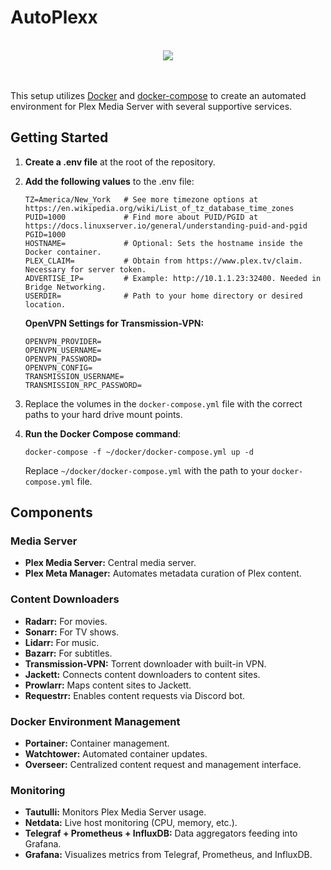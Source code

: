 # AutoPlexx
<br>
<div align="center">
    <img src="https://github.com/joshdev8/AutoPlexx/assets/19192998/b367872b-1d48-40cf-b2f5-1aac30a10512" />
</div>
<br>
<br>

This setup utilizes [Docker](https://www.docker.com/) and [docker-compose](https://docs.linuxserver.io/general/docker-compose) to create an automated environment for Plex Media Server with several supportive services.

## Getting Started

1. **Create a .env file** at the root of the repository.
2. **Add the following values** to the .env file:

    ```
    TZ=America/New_York   # See more timezone options at https://en.wikipedia.org/wiki/List_of_tz_database_time_zones
    PUID=1000             # Find more about PUID/PGID at https://docs.linuxserver.io/general/understanding-puid-and-pgid
    PGID=1000
    HOSTNAME=             # Optional: Sets the hostname inside the Docker container.
    PLEX_CLAIM=           # Obtain from https://www.plex.tv/claim. Necessary for server token.
    ADVERTISE_IP=         # Example: http://10.1.1.23:32400. Needed in Bridge Networking.
    USERDIR=              # Path to your home directory or desired location.
    ```

    **OpenVPN Settings for Transmission-VPN:**
    ```
    OPENVPN_PROVIDER=
    OPENVPN_USERNAME=
    OPENVPN_PASSWORD=
    OPENVPN_CONFIG=
    TRANSMISSION_USERNAME=
    TRANSMISSION_RPC_PASSWORD=
    ```
    
3. Replace the volumes in the `docker-compose.yml` file with the correct paths to your hard drive mount points.

4. **Run the Docker Compose command**:

    ```
    docker-compose -f ~/docker/docker-compose.yml up -d
    ```

    Replace `~/docker/docker-compose.yml` with the path to your `docker-compose.yml` file.

## Components

### Media Server

- **Plex Media Server:** Central media server.
- **Plex Meta Manager:** Automates metadata curation of Plex content.

### Content Downloaders

- **Radarr:** For movies.
- **Sonarr:** For TV shows.
- **Lidarr:** For music.
- **Bazarr:** For subtitles.
- **Transmission-VPN:** Torrent downloader with built-in VPN.
- **Jackett:** Connects content downloaders to content sites.
- **Prowlarr:** Maps content sites to Jackett.
- **Requestrr:** Enables content requests via Discord bot.

### Docker Environment Management

- **Portainer:** Container management.
- **Watchtower:** Automated container updates.
- **Overseer:** Centralized content request and management interface.

### Monitoring

- **Tautulli:** Monitors Plex Media Server usage.
- **Netdata:** Live host monitoring (CPU, memory, etc.).
- **Telegraf + Prometheus + InfluxDB:** Data aggregators feeding into Grafana.
- **Grafana:** Visualizes metrics from Telegraf, Prometheus, and InfluxDB.
